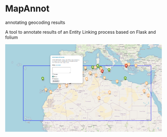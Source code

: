 # MapAnnot
 annotating geocoding results

A tool to annotate results of an Entity Linking process based on Flask and folium

![Alt text](images/exemple.png)